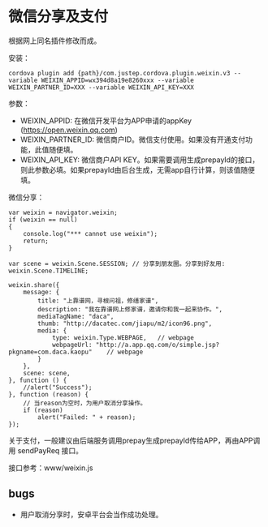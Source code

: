 # 微信分享及支付

根据网上同名插件修改而成。

安装：

	cordova plugin add {path}/com.justep.cordova.plugin.weixin.v3 --variable WEIXIN_APPID=wx394d8a19e8260xxx --variable WEIXIN_PARTNER_ID=XXX --variable WEIXIN_API_KEY=XXX

参数：

- WEIXIN_APPID: 在微信开发平台为APP申请的appKey (https://open.weixin.qq.com)
- WEIXIN_PARTNER_ID: 微信商户ID。微信支付使用。如果没有开通支付功能，此值随便填。
- WEIXIN_API_KEY: 微信商户API KEY。如果需要调用生成prepayId的接口，则此参数必填。如果prepayId由后台生成，无需app自行计算，则该值随便填。

微信分享：

	var weixin = navigator.weixin;
	if (weixin == null)
	{
		console.log("*** cannot use weixin");
		return;
	}

	var scene = weixin.Scene.SESSION; // 分享到朋友圈。分享到好友用: weixin.Scene.TIMELINE;

	weixin.share({
		message: {
			title: "上靠谱网，寻根问祖，修缮家谱", 
			description: "我在靠谱网上修家谱，邀请你和我一起来协作。",
			mediaTagName: "daca",
			thumb: "http://dacatec.com/jiapu/m2/icon96.png",
			media: {
				type: weixin.Type.WEBPAGE,   // webpage
				webpageUrl: "http://a.app.qq.com/o/simple.jsp?pkgname=com.daca.kaopu"    // webpage
			}
		},
		scene: scene,
	}, function () {
		//alert("Success");
	}, function (reason) {
		// 当reason为空时，为用户取消分享操作。
		if (reason)
			alert("Failed: " + reason);
	});

关于支付，一般建议由后端服务调用prepay生成prepayId传给APP，再由APP调用 sendPayReq 接口。

接口参考：www/weixin.js

## bugs

- 用户取消分享时，安卓平台会当作成功处理。

